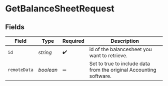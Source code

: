 # GetBalanceSheetRequest


## Fields

| Field                                                              | Type                                                               | Required                                                           | Description                                                        |
| ------------------------------------------------------------------ | ------------------------------------------------------------------ | ------------------------------------------------------------------ | ------------------------------------------------------------------ |
| `id`                                                               | *string*                                                           | :heavy_check_mark:                                                 | id of the balancesheet you want to retrieve.                       |
| `remoteData`                                                       | *boolean*                                                          | :heavy_minus_sign:                                                 | Set to true to include data from the original Accounting software. |